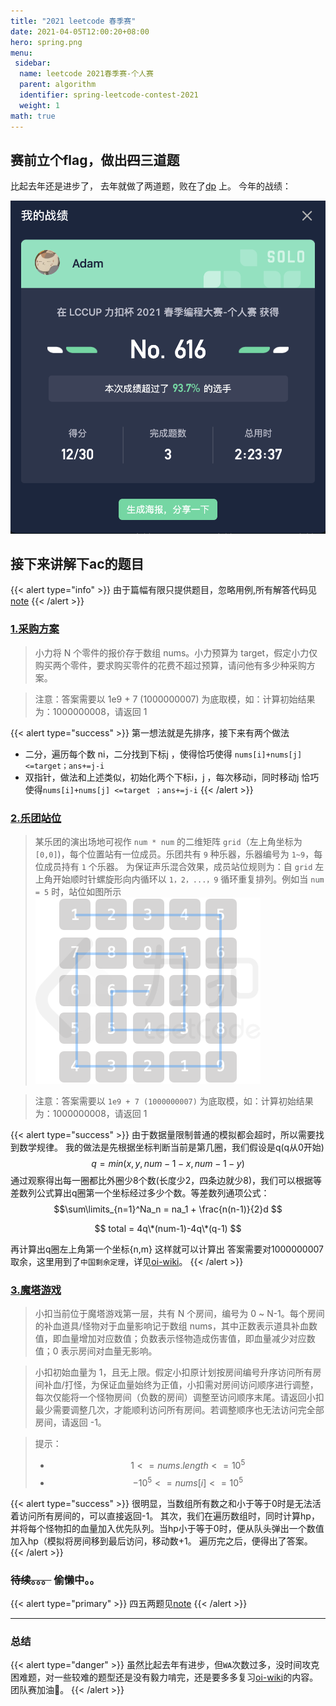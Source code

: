 ```yaml
---
title: "2021 leetcode 春季赛"
date: 2021-04-05T12:00:20+08:00
hero: spring.png
menu:
 sidebar:
  name: leetcode 2021春季赛-个人赛
  parent: algorithm
  identifier: spring-leetcode-contest-2021
  weight: 1
math: true
---
```


## 赛前立个flag，做出~~四~~三道题

比起去年还是进步了， 去年就做了两道题，败在了[dp](https://leetcode-cn.com/problems/UlBDOe/) 上。
今年的战绩：

![2021-spring](./result.png)

## 接下来讲解下ac的题目

{{< alert type="info" >}}
由于篇幅有限只提供题目，忽略用例,所有解答代码见[note](/notes/leetcode/2021-spring-contest/)
{{< /alert >}}

### [1.采购方案](https://leetcode-cn.com/problems/4xy4Wx/)

> 小力将 N 个零件的报价存于数组 nums。小力预算为 target，假定小力仅购买两个零件，要求购买零件的花费不超过预算，请问他有多少种采购方案。

> 注意：答案需要以 1e9 + 7 (1000000007) 为底取模，如：计算初始结果为：1000000008，请返回 1

{{< alert type="success" >}}
第一想法就是先排序，接下来有两个做法 
- 二分，遍历每个数 ni，二分找到下标j ，使得恰巧使得 `nums[i]+nums[j] <=target；ans+=j-i `
- 双指针，做法和上述类似，初始化两个下标i，j ，每次移动i，同时移动j 恰巧使得`nums[i]+nums[j] <=target ；ans+=j-i`
{{< /alert >}}

### [2.乐团站位](https://leetcode-cn.com/problems/SNJvJP/)

> 某乐团的演出场地可视作 `num * num` 的二维矩阵 `grid`（左上角坐标为 `[0,0]`)，每个位置站有一位成员。乐团共有 `9` 种乐器，乐器编号为 `1~9`，每位成员持有 `1` 个乐器。
为保证声乐混合效果，成员站位规则为：自 `grid` 左上角开始顺时针螺旋形向内循环以 `1，2，...，9` 循环重复排列。例如当 `num = 5` 时，站位如图所示
![](problem-2.png)

> 注意：答案需要以 `1e9 + 7 (1000000007)` 为底取模，如：计算初始结果为：1000000008，请返回 1


{{< alert type="success" >}}
由于数据量限制普通的模拟都会超时，所以需要找到数学规律。
我的做法是先根据坐标判断当前是第几圈，我们假设是q(q从0开始)
$$q = min(x,y,num-1-x,num-1-y)$$
通过观察得出每一圈都比外圈少8个数(长度少2，四条边就少8)，我们可以根据等差数列公式算出q圈第一个坐标经过多少个数。等差数列通项公式： 
$$\sum\limits_{n=1}^Na_n = na_1 + \frac{n(n-1)}{2}d $$


$$ total = 4q\*(num-1)-4q\*(q-1) $$

再计算出q圈左上角第一个坐标{n,m} 这样就可以计算出
答案需要对1000000007取余，这里用到了`中国剩余定理`，详见[oi-wiki](https://oi-wiki.org/math/crt/)。
{{< /alert >}}

### [3.魔塔游戏](https://leetcode-cn.com/problems/p0NxJO/)

> 小扣当前位于魔塔游戏第一层，共有 N 个房间，编号为 0 ~ N-1。每个房间的补血道具/怪物对于血量影响记于数组 nums，其中正数表示道具补血数值，即血量增加对应数值；负数表示怪物造成伤害值，即血量减少对应数值；0 表示房间对血量无影响。

> 小扣初始血量为 1，且无上限。假定小扣原计划按房间编号升序访问所有房间补血/打怪，为保证血量始终为正值，小扣需对房间访问顺序进行调整，每次仅能将一个怪物房间（负数的房间）调整至访问顺序末尾。请返回小扣最少需要调整几次，才能顺利访问所有房间。若调整顺序也无法访问完全部房间，请返回 -1。

> 提示：
> - $$1 <= nums.length <= 10^5$$
> - $$-10^5 <= nums[i] <= 10^5$$

{{< alert type="success" >}}
很明显，当数组所有数之和小于等于0时是无法活着访问所有房间的，可以直接返回-1。
其次，我们在遍历数组时，同时计算hp，并将每个怪物扣的血量加入优先队列。当hp小于等于0时，便从队头弹出一个数值加入hp（模拟将房间移到最后访问，移动数+1。
遍历完之后，便得出了答案。
{{< /alert >}}

### ~~待续。。。~~ 偷懒中。。
{{< alert type="primary" >}}
四五两题见[note](/notes/#leetcode-contest)
{{< /alert >}}

---

### 总结
{{< alert type="danger" >}}
虽然比起去年有进步，但`WA`次数过多，没时间攻克困难题，对一些较难的题型还是没有毅力啃完，还是要多多复习[oi-wiki](https://oi-wiki.org/)的内容。团队赛加油💪。
{{< /alert >}}

